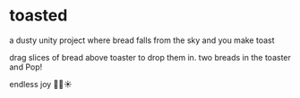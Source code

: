 # toasted
a dusty unity project where bread falls from the sky and you make toast

drag slices of bread above toaster to drop them in.
two breads in the toaster and Pop!

endless joy 🌼🍞☀️
